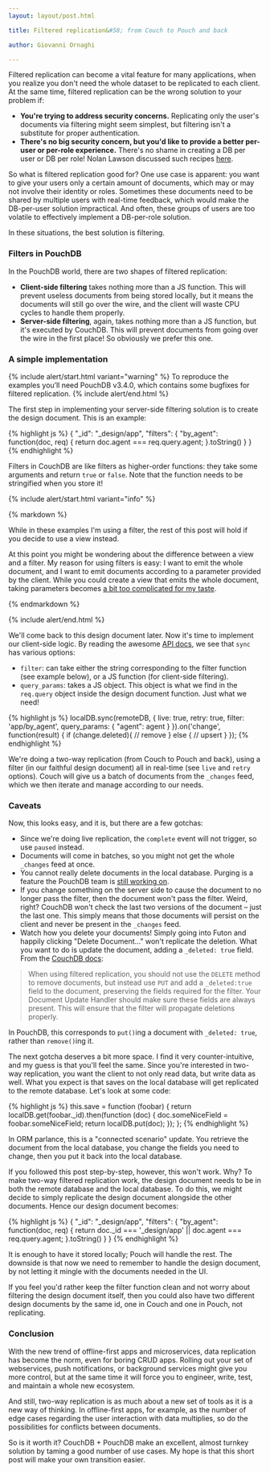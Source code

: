 ```yaml
---
layout: layout/post.html

title: Filtered replication&#58; from Couch to Pouch and back

author: Giovanni Ornaghi

---
```


Filtered replication can become a vital feature for many applications, when you realize you don't need the whole dataset to be replicated to each client. At the same time, filtered replication can be the wrong solution to your problem if:

* __You're trying to address security concerns.__ Replicating only the user's documents via filtering might seem simplest, but filtering isn't a substitute for proper authentication. 
* __There's no big security concern, but you'd like to provide a better per-user or per-role experience.__ There's no shame in creating a DB per user or DB per role! Nolan Lawson discussed such recipes [here](https://github.com/nolanlawson/pouchdb-authentication#couchdb-authentication-recipe).

So what is filtered replication good for? One use case is apparent: you want to give your users only a certain amount of documents, which may or may not involve their identity or roles. Sometimes these documents need to be shared by multiple users with real-time feedback, which would make the DB-per-user solution impractical. And often, these groups of users are too volatile to effectively implement a DB-per-role solution.

In these situations, the best solution is filtering.

### Filters in PouchDB

In the PouchDB world, there are two shapes of filtered replication:

* __Client-side filtering__ takes nothing more than a JS function. This will prevent useless documents from being stored locally, but it means the documents will still go over the wire, and the client will waste CPU cycles to handle them properly.
* __Server-side filtering__, again, takes nothing more than a JS function, but it's executed by CouchDB. This will prevent documents from going over the wire in the first place! So obviously we prefer this one.

### A simple implementation

{% include alert/start.html variant="warning" %}
To reproduce the examples you’ll need PouchDB v3.4.0, which contains some bugfixes for filtered replication.
{% include alert/end.html %}

The first step in implementing your server-side filtering solution is to create the design document. This is an example:

{% highlight js %}
{
   "_id": "_design/app",
   "filters": {
     "by_agent": function(doc, req) {
       return doc.agent === req.query.agent;
     }.toString()
   }
}
{% endhighlight %}

Filters in CouchDB are like filters as higher-order functions: they take some arguments and return `true` or `false`. Note that the function needs to be stringified when you store it!

{% include alert/start.html variant="info" %}

{% markdown %}

While in these examples I'm using a filter, the rest of this post will hold if you decide to use a view instead.

At this point you might be wondering about the difference between a view and a filter. My reason for using filters is easy: I want to emit the whole document, and I want to emit documents according to a parameter provided by the client. While you could create a view that emits the whole document, taking parameters becomes [a bit too complicated for my taste](http://guide.couchdb.org/editions/1/en/cookbook.html). 

{% endmarkdown %}

{% include alert/end.html %}

We'll come back to this design document later. Now it's time to implement our client-side logic. By reading the awesome [API docs](http://pouchdb.com/api.html#replication), we see that `sync` has various options:

* `filter`: can take either the string corresponding to the filter function (see example below), or a JS function (for client-side filtering).
* `query_params`: takes a JS object. This object is what we find in the `req.query` object inside the design document function. Just what we need!

{% highlight js %}
localDB.sync(remoteDB, {
  live: true,
  retry: true,
  filter: 'app/by_agent',
  query_params: { "agent": agent }
}).on('change', function(result) {
  if (change.deleted){
    // remove
  } else {
    // upsert
  }
});
{% endhighlight %}

We're doing a two-way replication (from Couch to Pouch and back), using a filter (in our faithful design document) all in real-time (see `live` and `retry` options). Couch will give us a batch of documents from the `_changes` feed, which we then iterate and manage according to our needs.

### Caveats

Now, this looks easy, and it is, but there are a few gotchas:

* Since we're doing live replication, the `complete` event will not trigger, so use `paused` instead.
* Documents will come in batches, so you might not get the whole `_changes` feed at once.
* You cannot really delete documents in the local database. Purging is a feature the PouchDB team is [still working on](https://github.com/pouchdb/pouchdb/issues/802).
* If you change something on the server side to cause the document to no longer pass the filter, then the document won't pass the filter. Weird, right? CouchDB won't check the last two versions of the document &ndash; just the last one. This simply means that those documents will persist on the client and never be present in the `_changes` feed.
* Watch how you delete your documents! Simply going into Futon and happily clicking "Delete Document&hellip;" won't replicate the deletion. What you want to do is update the document, adding a `_deleted: true` field. From the [CouchDB docs](https://wiki.apache.org/couchdb/Replication):

> When using filtered replication, you should not use the `DELETE` method to remove documents, but instead use `PUT` and add a `_deleted:true`
> field to the document, preserving the fields required for the filter. Your Document Update Handler should make sure these fields are always 
> present. This will ensure that the filter will propagate deletions properly. 

In PouchDB, this corresponds to `put()`ing a document with `_deleted: true`, rather than `remove()`ing it.

The next gotcha deserves a bit more space. I find it very counter-intuitive, and my guess is that you'll feel the same. Since you're interested in two-way replication, you want the client to not only read data, but write data as well. What you expect is that saves on the local database will get replicated to the remote database. Let's look at some code:

{% highlight js %}
this.save = function (foobar) {
  return localDB.get(foobar._id).then(function (doc) {
    doc.someNiceField = foobar.someNiceField;
    return localDB.put(doc);
  });
};
{% endhighlight %}

In ORM parlance, this is a "connected scenario" update. You retrieve the document from the local database, you change the fields you need to change, then you put it back into the local database.

If you followed this post step-by-step, however, this won't work. Why? To make two-way filtered replication work, the design document needs to be in both the remote database and the local database. To do this, we might decide to simply replicate the design document alongside the other documents. Hence our design document becomes:

{% highlight js %}
{
  "_id": "_design/app",
  "filters": {
    "by_agent": function(doc, req) {
      return doc._id === '_design/app' || doc.agent === req.query.agent;
    }.toString()
  }
}
{% endhighlight %}

It is enough to have it stored locally; Pouch will handle the rest. The downside is that now we need to remember to handle the design document, by not letting it mingle with the documents needed in the UI.

If you feel you'd rather keep the filter function clean and not worry about filtering the design document itself, then you could also have two different design documents by the same id, one in Couch and one in Pouch, not replicating.

### Conclusion

With the new trend of offline-first apps and microservices, data replication has become the norm, even for boring CRUD apps. Rolling out your set of webservices, push notifications, or background services might give you more control, but at the same time it will force you to engineer, write, test, and maintain a whole new ecosystem.

And still, two-way replication is as much about a new set of tools as it is a new way of thinking. In offline-first apps, for example, as the number of edge cases regarding the user interaction with data multiplies, so do the possibilities for conflicts between documents.

So is it worth it? CouchDB + PouchDB make an excellent, almost turnkey solution by taming a good number of use cases. My hope is that this short post will make your own transition easier.
